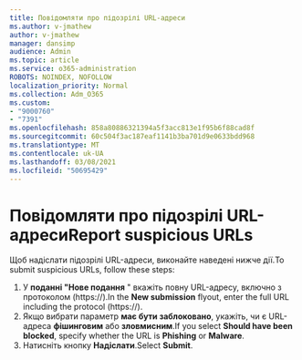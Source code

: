 ```yaml
---
title: Повідомляти про підозрілі URL-адреси
ms.author: v-jmathew
author: v-jmathew
manager: dansimp
audience: Admin
ms.topic: article
ms.service: o365-administration
ROBOTS: NOINDEX, NOFOLLOW
localization_priority: Normal
ms.collection: Adm_O365
ms.custom:
- "9000760"
- "7391"
ms.openlocfilehash: 858a80886321394a5f3acc813e1f95b6f88cad8f
ms.sourcegitcommit: 60c504f3ac187eaf1141b3ba701d9e0633bdd968
ms.translationtype: MT
ms.contentlocale: uk-UA
ms.lasthandoff: 03/08/2021
ms.locfileid: "50695429"
---
```

# <a name="report-suspicious-urls"></a><span data-ttu-id="8116c-102">Повідомляти про підозрілі URL-адреси</span><span class="sxs-lookup"><span data-stu-id="8116c-102">Report suspicious URLs</span></span>

<span data-ttu-id="8116c-103">Щоб надіслати підозрілі URL-адреси, виконайте наведені нижче дії.</span><span class="sxs-lookup"><span data-stu-id="8116c-103">To submit suspicious URLs, follow these steps:</span></span>

1. <span data-ttu-id="8116c-104">У **поданні "Нове подання** " вкажіть повну URL-адресу, включно з протоколом (https://).</span><span class="sxs-lookup"><span data-stu-id="8116c-104">In the **New submission** flyout, enter the full URL including the protocol (https://).</span></span>
2. <span data-ttu-id="8116c-105">Якщо вибрати параметр **має бути заблоковано**, укажіть, чи є URL-адреса **фішинговим** або **зловмисним**.</span><span class="sxs-lookup"><span data-stu-id="8116c-105">If you select **Should have been blocked**, specify whether the URL is **Phishing** or **Malware**.</span></span>
3. <span data-ttu-id="8116c-106">Натисніть кнопку **Надіслати**.</span><span class="sxs-lookup"><span data-stu-id="8116c-106">Select **Submit**.</span></span>
